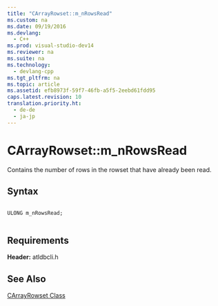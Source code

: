 ```yaml
---
title: "CArrayRowset::m_nRowsRead"
ms.custom: na
ms.date: 09/19/2016
ms.devlang: 
  - C++
ms.prod: visual-studio-dev14
ms.reviewer: na
ms.suite: na
ms.technology: 
  - devlang-cpp
ms.tgt_pltfrm: na
ms.topic: article
ms.assetid: efb8973f-59f7-46fb-a5f5-2eebd61fdd95
caps.latest.revision: 10
translation.priority.ht: 
  - de-de
  - ja-jp
---
```

# CArrayRowset::m_nRowsRead
Contains the number of rows in the rowset that have already been read.  
  
## Syntax  
  
```  
  
ULONG m_nRowsRead;  
  
```  
  
## Requirements  
 **Header:** atldbcli.h  
  
## See Also  
 [CArrayRowset Class](../vs140/CArrayRowset-Class.md)